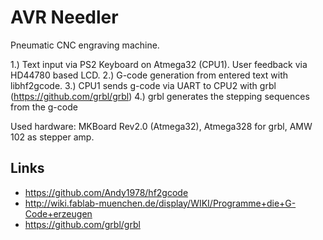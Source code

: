 AVR Needler
===========

Pneumatic CNC engraving machine.

1.) Text input via PS2 Keyboard on Atmega32 (CPU1). User feedback via HD44780 based LCD. 
2.) G-code generation from entered text with libhf2gcode.
3.) CPU1 sends g-code via UART to CPU2 with grbl (https://github.com/grbl/grbl)
4.) grbl generates the stepping sequences from the g-code

Used hardware: MKBoard Rev2.0 (Atmega32), Atmega328 for grbl, AMW 102 as stepper amp.

Links
-----

*  https://github.com/Andy1978/hf2gcode
*  http://wiki.fablab-muenchen.de/display/WIKI/Programme+die+G-Code+erzeugen
*  https://github.com/grbl/grbl
